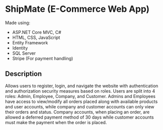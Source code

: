 # ShipMate (E-Commerce Web App)
Made using:
- ASP.NET Core MVC, C#
- HTML, CSS, JavaScript
- Entity Framework
- Identity
- SQL Server
- Stripe (For payment handling)


## Description
Allows users to register, login, and navigate the website with authentication and authorization security measures based on roles. Users are split into 4 roles: Admin, Employee, Company, and Customer. Admins and Employees have access to view/modify all orders placed along with available products and user accounts, while company and customer accounts can only view their orders and status. Company accounts, when placing an order, are allowed a deferred payment method of 30 days while customer accounts must make the payment when the order is placed.
